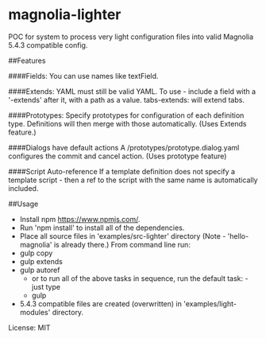 # magnolia-lighter
POC for system to process very light configuration files into valid Magnolia 5.4.3 compatible config.

##Features

####Fields:
You can use names like textField.

####Extends:
YAML must still be valid YAML.
To use - include a field with a '-extends' after it, with a path as a value.
tabs-extends:
will extend tabs.

####Prototypes:
Specify prototypes for configuration of each definition type.
Definitions will then merge with those automatically.
(Uses Extends feature.)

####Dialogs have default actions
A /prototypes/prototype.dialog.yaml configures the commit and cancel action.
(Uses prototype feature)

####Script Auto-reference
If a template definition does not specify a template script - then a ref to the script with the same name is automatically included.


##Usage
* Install npm https://www.npmjs.com/.
* Run 'npm install' to install all of the dependencies.
* Place all source files in 'examples/src-lighter' directory (Note - 'hello-magnolia' is already there.)
From command line run:
* gulp copy
* gulp extends
* gulp autoref
  * or to run all of the above tasks in sequence, run the default task: - just type
  * gulp
* 5.4.3 compatible files are created (overwritten) in 'examples/light-modules' directory.

License:
MIT
